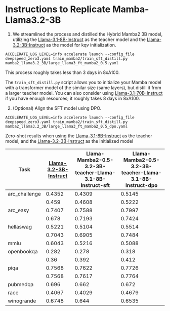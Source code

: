 # Instructions to Replicate Mamba-Llama3.2-3B

1. We streamlined the process and distilled the Hybrid Mamba2 3B model, utilizing the [Llama-3.1-8B-Instruct](https://huggingface.co/meta-llama/Llama-3.1-8B-Instruct) as the teacher model and the [Llama-3.2-3B-Instruct](https://huggingface.co/meta-llama/Llama-3.2-3B-Instruct) as the model for kqv initialization.

```
ACCELERATE_LOG_LEVEL=info accelerate launch --config_file deepspeed_zero3.yaml train_mamba2/train_sft_distill.py mamba2_llama3.2_3B/large_llama3_ft_mamba2_0.5.yaml
```

This process roughly takes less than 3 days in 8xA100.

The ```train_sft_distill.py``` script allows you to initialize your Mamba model with a transformer model of the similar size (same layers), but distill it from a larger teacher model. You can also consider using [Llama-3.1-70B-Instruct](https://huggingface.co/meta-llama/Llama-3.1-70B-Instruct) if you have enough resources; it roughly takes 8 days in 8xA100.

2. (Optional) Align the SFT model using DPO.

```
ACCELERATE_LOG_LEVEL=info accelerate launch --config_file deepspeed_zero3.yaml train_mamba2/train_sft_distill.py mamba2_llama3.2_3B/large_llama3_ft_mamba2_0.5_dpo.yaml
```

Zero-shot results when using the [Llama-3.1-8B-Instruct](https://huggingface.co/meta-llama/Llama-3.1-8B-Instruct) as the teacher model, and the [Llama-3.2-3B-Instruct](https://huggingface.co/meta-llama/Llama-3.2-3B-Instruct) as the initialized model

| Task         | [Llama-3.2-3B-Instruct](https://huggingface.co/meta-llama/Llama-3.2-3B-Instruct) | Llama-Mamba2-0.5-3.2-3B-teacher-Llama-3.1-8B-Instruct-sft | Llama-Mamba2-0.5-3.2-3B-teacher-Llama-3.1-8B-Instruct-dpo |
|--------------|-----------------|--------------------------------------------------------------|------------------------------------------------------------------|
| arc_challenge| 0.4352          | 0.4309                                                       | 0.5145                                                          |
|              | 0.459           | 0.4608                                                       | 0.5222                                                          |
| arc_easy     | 0.7407          | 0.7588                                                       | 0.7997                                                          |
|              | 0.678           | 0.7193                                                       | 0.7424                                                          |
| hellaswag    | 0.5221          | 0.5104                                                       | 0.5514                                                          |
|              | 0.7043          | 0.6905                                                       | 0.7484                                                          |
| mmlu         | 0.6043          | 0.5216                                                       | 0.5088                                                          |
| openbookqa   | 0.282           | 0.278                                                        | 0.318                                                           |
|              | 0.36            | 0.392                                                        | 0.412                                                           |
| piqa         | 0.7568          | 0.7622                                                       | 0.7726                                                          |
|              | 0.7568          | 0.7617                                                       | 0.7764                                                          |
| pubmedqa     | 0.696           | 0.662                                                        | 0.672                                                           |
| race         | 0.4067          | 0.4029                                                       | 0.4679                                                          |
| winogrande   | 0.6748          | 0.644                                                        | 0.6535                                                          |



